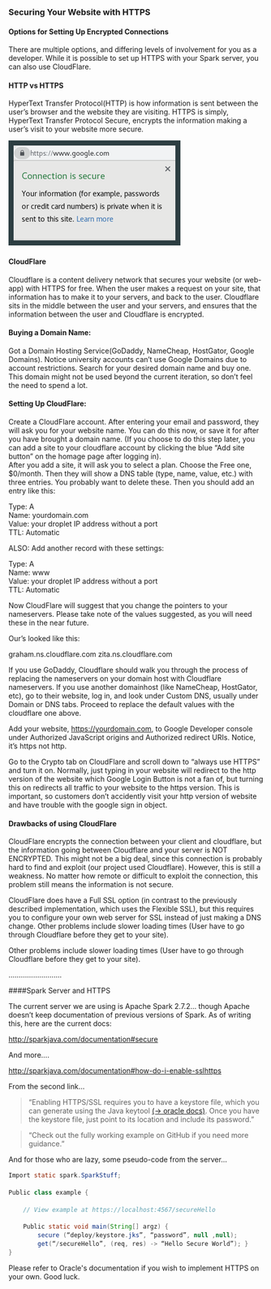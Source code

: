 ### Securing Your Website with HTTPS

#### Options for Setting Up Encrypted Connections

There are multiple options, and differing levels of involvement for you as a developer. While it is possible to set up HTTPS with your Spark server, you can also use CloudFlare.

#### HTTP vs HTTPS

HyperText Transfer Protocol(HTTP) is how information is sent between the user’s browser and the website they are visiting. 
HTTPS is simply, HyperText Transfer Protocol Secure, encrypts the information making a user’s visit to your website more secure.

![httpsURLPop](./images/httpsURLPop.png)

#### CloudFlare

Cloudflare is a content delivery network that secures your website (or web-app) with HTTPS for free. When the user makes a request on your site, that information
has to make it to your servers, and back to the user. Cloudflare sits in the middle between the user and your servers, and ensures that the information between the user
and Cloudflare is encrypted. 

#### Buying a Domain Name:

Got a Domain Hosting Service(GoDaddy, NameCheap, HostGator, Google Domains). Notice university accounts can’t use Google Domains due to account restrictions. 
Search for your desired domain name and buy one. This domain might not be used beyond the current iteration, so don’t feel the need to spend a lot.

#### Setting Up CloudFlare:

Create a CloudFlare account. After entering your email and password, they will ask you for your website name. 
You can do this now, or save it for after you have brought a domain name. 
(If you choose to do this step later, you can add a site to your cloudflare account by clicking the blue “Add site button” on the homage page after logging in).  
After you add a site, it will ask you to select a plan. Choose the Free one, $0/month. Then they will show a DNS table 
(type, name, value, etc.) with three entries. You probably want to delete these. Then you should add an entry like this: 

Type: A  
Name: yourdomain.com  
Value: your droplet IP address without a port  
TTL: Automatic

ALSO: Add another record with these settings:

Type: A  
Name: www  
Value: your droplet IP address without a port   
TTL: Automatic  

Now CloudFlare will suggest that you change the pointers to your nameservers. 
Please take note of the values suggested, as you will need these in the near future.

Our’s looked like this:

graham.ns.cloudflare.com
zita.ns.cloudflare.com

If you use GoDaddy, Cloudflare should walk you through the process of replacing the nameservers on your domain host with Cloudflare nameservers. 
If you use another domainhost (like NameCheap, HostGator, etc), go to their website, log in, and look under Custom DNS, usually under Domain or DNS tabs. 
Proceed to replace the default values with the cloudflare one above.

Add your website, https://yourdomain.com, to Google Developer console under Authorized JavaScript origins and Authorized redirect URIs. 
Notice, it’s https not http.

Go to the Crypto tab on CloudFlare and scroll down to “always use HTTPS” and turn it on. 
Normally, just typing in your website will redirect to the http version of the website which Google Login Button is not a fan of, but turning this on redirects all traffic to your website to the https version.
This is important, so customers don’t accidently visit your http version of website and have trouble with the google sign in object.


#### Drawbacks of using CloudFlare


CloudFlare encrypts the connection between your client and cloudflare, but the information going between Cloudflare and your server is NOT ENCRYPTED. 
This might not be a big deal, since this connection is probably hard to find and exploit (our project used Cloudflare). However, this is still a weakness. 
No matter how remote or difficult to exploit the connection, this problem still means the information is not secure.


CloudFlare does have a Full SSL option (in contrast to the previously described implementation, which uses the Flexible SSL), but this requires you to configure your own web server for SSL instead of just making a DNS change. 
Other problems include slower loading times (User have to go through Cloudflare before they get to your site). 



Other problems include slower loading times (User have to go through Cloudflare before they get to your site). 

……………………..

####Spark Server and HTTPS

The current server we are using is Apache Spark 2.7.2… though Apache doesn’t keep documentation of previous versions of Spark. 
As of writing this, here are the current docs:


http://sparkjava.com/documentation#secure


And more….

http://sparkjava.com/documentation#how-do-i-enable-sslhttps

From the second link…
>“Enabling HTTPS/SSL requires you to have a keystore file, which you can generate using the Java keytool [(→ oracle docs)](https://docs.oracle.com/cd/E19509-01/820-3503/ggfen/index.html). 
> Once you have the keystore file, just point to its location and include its password.”

>“Check out the fully working example on GitHub if you need more guidance.”



And for those who are lazy, some pseudo-code from the server…

```java
Import static spark.SparkStuff;

Public class example {
  
	// View example at https://localhost:4567/secureHello
	
	Public static void main(String[] argz) {
		secure (“deploy/keystore.jks”, “password”, null ,null);
		get(“/secureHello”, (req, res) -> “Hello Secure World”); }
}
```

Please refer to Oracle's documentation if you wish to implement HTTPS on your own. Good luck.





